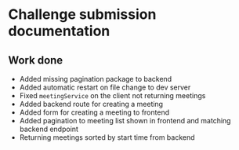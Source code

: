 # Challenge submission documentation

## Work done

- Added missing pagination package to backend
- Added automatic restart on file change to dev server
- Fixed `meetingService` on the client not returning meetings
- Added backend route for creating a meeting
- Added form for creating a meeting to frontend
- Added pagination to meeting list shown in frontend and matching backend endpoint
- Returning meetings sorted by start time from backend
